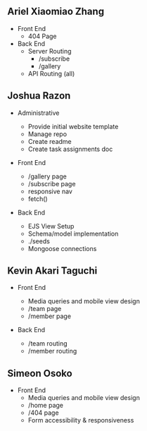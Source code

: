 ## Ariel Xiaomiao Zhang
  - Front End
    - 404 Page
  - Back End
    - Server Routing
      - /subscribe
      - /gallery
    - API Routing (all)

## Joshua Razon
  - Administrative
    - Provide initial website template
    - Manage repo
    - Create readme
    - Create task assignments doc
  
  - Front End
      - /gallery page
      - /subscribe page
      - responsive nav
      - fetch()
  
  - Back End
      - EJS View Setup
      - Schema/model implementation
      - ./seeds
      - Mongoose connections

## Kevin Akari Taguchi
  - Front End
      - Media queries and mobile view design
      - /team page
      - /member page
  
  - Back End
      - /team routing
      - /member routing

## Simeon Osoko
  - Front End
      - Media queries and mobile view design
      - /home page
      - /404 page
      - Form accessibility & responsiveness
